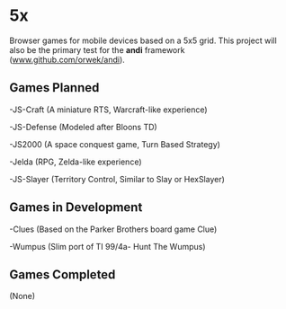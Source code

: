 5x
==

Browser games for mobile devices based on a 5x5 grid.
This project will also be the primary test for the **andi** framework (www.github.com/orwek/andi).


Games Planned
--

-JS-Craft (A miniature RTS, Warcraft-like experience)

-JS-Defense (Modeled after Bloons TD)

-JS2000 (A space conquest game, Turn Based Strategy)

-Jelda (RPG, Zelda-like experience)

-JS-Slayer (Territory Control, Similar to Slay or HexSlayer)




Games in Development
--

-Clues (Based on the Parker Brothers board game Clue)

-Wumpus (Slim port of TI 99/4a- Hunt The Wumpus)


Games Completed
--

(None)

